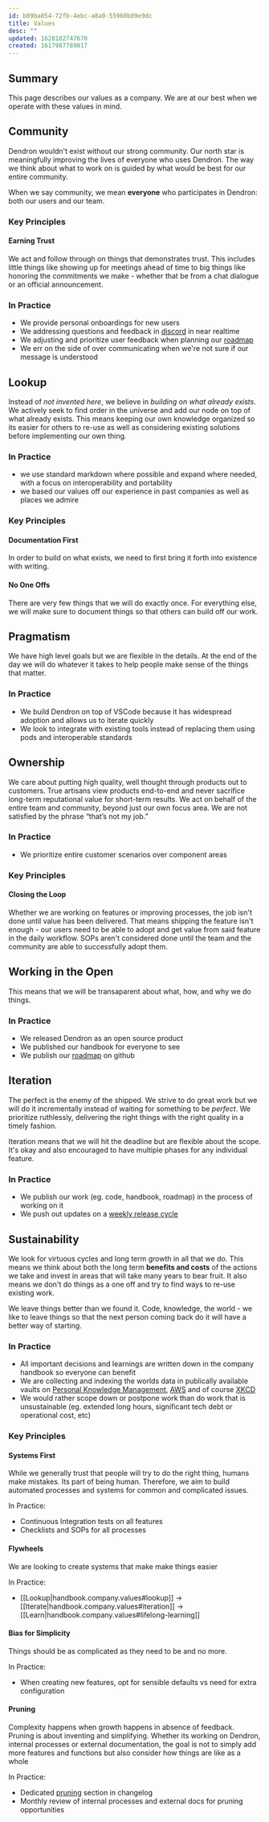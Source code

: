 ```yaml
---
id: b89ba854-72fb-4ebc-a8a0-55960b89e9dc
title: Values
desc: ""
updated: 1628102747670
created: 1617987789017
---
```


## Summary

This page describes our values as a company. We are at our best when we operate with these values in mind.

## Community 

Dendron wouldn't exist without our strong community. Our north star is meaningfully improving the lives of everyone who uses Dendron. The way we think about what to work on is guided by what would be best for our entire community. 

When we say community, we mean **everyone** who participates in Dendron: both our users and our team. 

### Key Principles

#### Earning Trust

We act and follow through on things that demonstrates trust. This includes little things like showing up for meetings ahead of time to big things like honoring the commitments we make - whether that be from a chat dialogue or an official announcement.


### In Practice

- We provide personal onboardings for new users
- We addressing questions and feedback in [discord](https://discord.gg/AE3NRw9) in near realtime
- We adjusting and prioritize user feedback when planning our [roadmap](https://wiki.dendron.so/notes/6e4c4f61-80a3-46fa-9ad3-04b99d9e9695.html)
- We err on the side of over communicating when we're not sure if our message is understood

## Lookup

Instead of _not invented here_, we believe in _building on what already exists_. We actively seek to find order in the universe and add our node on top of what already exists. This means keeping our own knowledge organized so its easier for others to re-use as well as considering existing solutions before implementing our own thing. 

### In Practice

- we use standard markdown where possible and expand where needed, with a focus on interoperability and portability
- we based our values off our experience in past companies as well as places we admire

### Key Principles

#### Documentation First

In order to build on what exists, we need to first bring it forth into existence with writing.

#### No One Offs

There are very few things that we will do exactly once. For everything else, we will make sure to document things so that others can build off our work.

## Pragmatism

We have high level goals but we are flexible in the details. At the end of the day we will do whatever it takes to help people make sense of the things that matter.

### In Practice
- We build Dendron on top of VSCode because it has widespread adoption and allows us to iterate quickly
- We look to integrate with existing tools instead of replacing them using pods and interoperable standards

## Ownership

We care about putting high quality, well thought through products out to customers. True artisans view products end-to-end and never sacrifice long-term reputational value for short-term results. We act on behalf of the entire team and community, beyond just our own focus area. We are not satisfied by the phrase “that’s not my job.”

### In Practice

- We prioritize entire customer scenarios over component areas

### Key Principles

#### Closing the Loop

Whether we are working on features or improving processes, the job isn't done until value has been delivered. That means shipping the feature isn't enough - our users need to be able to adopt and get value from said feature in the daily workflow. SOPs aren't considered done until the team and the community are able to successfully adopt them. 

## Working in the Open

This means that we will be transaparent about what, how, and why we do things.

### In Practice

- We released Dendron as an open source product
- We published our handbook for everyone to see
- We publish our [roadmap](https://wiki.dendron.so/notes/6e4c4f61-80a3-46fa-9ad3-04b99d9e9695.html) on github

## Iteration

The perfect is the enemy of the shipped. We strive to do great work but we will do it incrementally instead of waiting for something to be _perfect_. We prioritize ruthlessly, delivering the right things with the right quality in a timely fashion.

Iteration means that we will hit the deadline but are flexible about the scope. It's okay and also encouraged to have multiple phases for any individual feature.

### In Practice

- We publish our work (eg. code, handbook, roadmap) in the process of working on it
- We push out updates on a [weekly release cycle](https://wiki.dendron.so/notes/932534e7-e788-4fdb-bc8c-eaf761992a8d.html)
<!-- - We dedicate a `learnings` section to the end of every project to figure out how to improve the process for next time -->


## Sustainability

We look for virtuous cycles and long term growth in all that we do. This means we think about both the long term **benefits and costs** of the actions we take and invest in areas that will take many years to bear fruit. It also means we don't do things as a one off and try to find ways to re-use existing work. 

We leave things better than we found it. Code, knowledge, the world - we like to leave things so that the next person coming back do it will have a better way of starting.

### In Practice
- All important decisions and learnings are written down in the company handbook so everyone can benefit
- We are collecting and indexing the worlds data in publically available vaults on [Personal Knowledge Management](https://pkm.dendron.so/), [AWS](https://aws.dendron.so/) and of course [XKCD](https://xkcd.dendron.so/)
- We would rather scope down or postpone work than do work that is unsustainable (eg. extended long hours, significant tech debt or operational cost, etc)

### Key Principles

#### Systems First

While we generally trust that people will try to do the right thing, humans make mistakes. Its part of being human. Therefore, we aim to build automated processes and systems for common and complicated issues. 

In Practice:
- Continuous Integration tests on all features
- Checklists and SOPs for all processes

#### Flywheels

We are looking to create systems that make make things easier

In Practice:
- [[Lookup|handbook.company.values#lookup]] -> [[Iterate|handbook.company.values#iteration]] -> [[Learn|handbook.company.values#lifelong-learning]]

#### Bias for Simplicity

Things should be as complicated as they need to be and no more. 

In Practice:
- When creating new features, opt for sensible defaults vs need for extra configuration

#### Pruning

Complexity happens when growth happens in absence of feedback. Pruning is about inventing and simplifying.  Whether its working on Dendron, internal processes or external documentation, the goal is not to simply add more features and functions but also consider how things are like as a whole

In Practice:
- Dedicated [pruning](https://wiki.dendron.so/notes/3be48b69-76e1-495e-9314-cae2fe22813d.html#pruning-️) section in changelog
- Monthly review of internal processes and external docs for pruning opportunities


<!-- ## Passing It Forward

We leave things better than we found it. Code, knowledge, the world - we like to leave things so that the next person coming back do it will have a better way of starting.

### In Practice
- all important decisions and learnings are written down in the company handbook so everyone can benefit
- we are collecting and indexing the worlds data in publically available vaults on [Personal Knowledge Management](https://pkm.dendron.so/), [AWS](https://aws.dendron.so/) and of course [XKCD](https://xkcd.dendron.so/)
 -->
